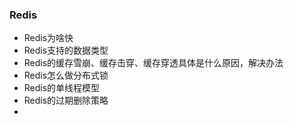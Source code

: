 ### Redis

- Redis为啥快
- Redis支持的数据类型
- Redis的缓存雪崩、缓存击穿、缓存穿透具体是什么原因，解决办法
- Redis怎么做分布式锁
- Redis的单线程模型
- Redis的过期删除策略
- 